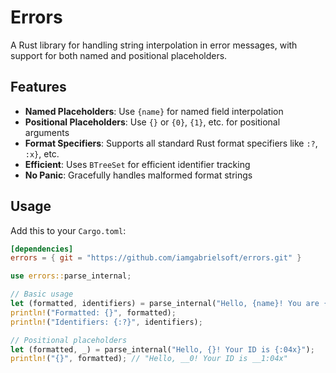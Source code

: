 # Errors

A Rust library for handling string interpolation in error messages, with support for both named and positional placeholders.


## Features

- **Named Placeholders**: Use `{name}` for named field interpolation
- **Positional Placeholders**: Use `{}` or `{0}`, `{1}`, etc. for positional arguments
- **Format Specifiers**: Supports all standard Rust format specifiers like `:?`, `:x}`, etc.
- **Efficient**: Uses `BTreeSet` for efficient identifier tracking
- **No Panic**: Gracefully handles malformed format strings

## Usage

Add this to your `Cargo.toml`:

```toml
[dependencies]
errors = { git = "https://github.com/iamgabrielsoft/errors.git" }
```

```rust
use errors::parse_internal;

// Basic usage
let (formatted, identifiers) = parse_internal("Hello, {name}! You are {age} years old.");
println!("Formatted: {}", formatted);
println!("Identifiers: {:?}", identifiers);

// Positional placeholders
let (formatted, _) = parse_internal("Hello, {}! Your ID is {:04x}");
println!("{}", formatted); // "Hello, __0! Your ID is __1:04x"